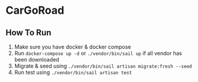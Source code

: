 # CarGoRoad

## How To Run
1. Make sure you have docker & docker compose
2. Run `docker-compose up -d` or `./vendor/bin/sail up` if all vendor has been downloaded
3. Migrate & seed using `./vendor/bin/sail artisan migrate:fresh --seed`
4. Run test using `./vendor/bin/sail artisan test`


